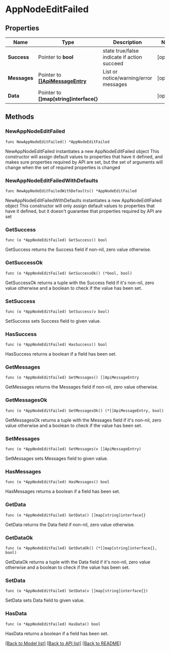 # AppNodeEditFailed

## Properties

Name | Type | Description | Notes
------------ | ------------- | ------------- | -------------
**Success** | Pointer to **bool** | state true/false indicate if action succeed | [optional] 
**Messages** | Pointer to [**[]ApiMessageEntry**](ApiMessageEntry.md) | List or notice/warning/error messages | [optional] 
**Data** | Pointer to **[]map[string]interface{}** |  | [optional] 

## Methods

### NewAppNodeEditFailed

`func NewAppNodeEditFailed() *AppNodeEditFailed`

NewAppNodeEditFailed instantiates a new AppNodeEditFailed object
This constructor will assign default values to properties that have it defined,
and makes sure properties required by API are set, but the set of arguments
will change when the set of required properties is changed

### NewAppNodeEditFailedWithDefaults

`func NewAppNodeEditFailedWithDefaults() *AppNodeEditFailed`

NewAppNodeEditFailedWithDefaults instantiates a new AppNodeEditFailed object
This constructor will only assign default values to properties that have it defined,
but it doesn't guarantee that properties required by API are set

### GetSuccess

`func (o *AppNodeEditFailed) GetSuccess() bool`

GetSuccess returns the Success field if non-nil, zero value otherwise.

### GetSuccessOk

`func (o *AppNodeEditFailed) GetSuccessOk() (*bool, bool)`

GetSuccessOk returns a tuple with the Success field if it's non-nil, zero value otherwise
and a boolean to check if the value has been set.

### SetSuccess

`func (o *AppNodeEditFailed) SetSuccess(v bool)`

SetSuccess sets Success field to given value.

### HasSuccess

`func (o *AppNodeEditFailed) HasSuccess() bool`

HasSuccess returns a boolean if a field has been set.

### GetMessages

`func (o *AppNodeEditFailed) GetMessages() []ApiMessageEntry`

GetMessages returns the Messages field if non-nil, zero value otherwise.

### GetMessagesOk

`func (o *AppNodeEditFailed) GetMessagesOk() (*[]ApiMessageEntry, bool)`

GetMessagesOk returns a tuple with the Messages field if it's non-nil, zero value otherwise
and a boolean to check if the value has been set.

### SetMessages

`func (o *AppNodeEditFailed) SetMessages(v []ApiMessageEntry)`

SetMessages sets Messages field to given value.

### HasMessages

`func (o *AppNodeEditFailed) HasMessages() bool`

HasMessages returns a boolean if a field has been set.

### GetData

`func (o *AppNodeEditFailed) GetData() []map[string]interface{}`

GetData returns the Data field if non-nil, zero value otherwise.

### GetDataOk

`func (o *AppNodeEditFailed) GetDataOk() (*[]map[string]interface{}, bool)`

GetDataOk returns a tuple with the Data field if it's non-nil, zero value otherwise
and a boolean to check if the value has been set.

### SetData

`func (o *AppNodeEditFailed) SetData(v []map[string]interface{})`

SetData sets Data field to given value.

### HasData

`func (o *AppNodeEditFailed) HasData() bool`

HasData returns a boolean if a field has been set.


[[Back to Model list]](../README.md#documentation-for-models) [[Back to API list]](../README.md#documentation-for-api-endpoints) [[Back to README]](../README.md)


